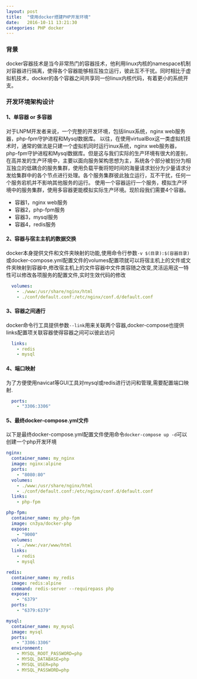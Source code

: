 ```yaml
---
layout: post
title:  "使用docker搭建PHP开发环境"
date:   2016-10-11 13:21:30
categories: PHP docker
---
```


### 背景
docker容器技术是当今非常热门的容器技术，他利用linux内核的namespace机制对容器进行隔离，使得各个容器能够相互独立运行，彼此互不干扰。同时相比于虚拟机技术，docker的各个容器之间共享同一份linux内核代码，有着更小的系统开支。

### 开发环境架构设计

#### 1、单容器 or 多容器
对于LNPM开发者来说，一个完整的开发环境，包括linux系统，nginx web服务器，php-fpm守护进程和Mysql数据库。
以往，在使用virtualBox这一类虚拟机技术时，通常的做法是只建一个虚拟机同时运行inux系统，nginx web服务器，php-fpm守护进程和Mysql数据库。但是这与我们实际的生产环境有很大的差别，在高并发的生产环境中，主要以面向服务架构思想为主，系统各个部分被划分为相互独立的低耦合的服务集群，使用负载平衡将短时间的海量请求划分为少量请求分发给集群中的各个节点进行处理。各个服务集群彼此独立运行，互不干扰，任何一个服务宕机并不影响其他服务的运行。
使用一个容器运行一个服务，模拟生产环境中的服务集群，使用多容器更能模拟实际生产环境。现阶段我们需要4个容器。
+ 容器1，nginx web服务
+ 容器2，php-fpm服务
+ 容器3，mysql服务
+ 容器4，redis服务

#### 2、容器与宿主主机的数据交换
docker本身提供文件和文件夹映射的功能,使用命令行参数`-v $(目录):$(容器目录)`或docker-compose.yml配置文件的volumes配置项就可以将宿主机上的文件或文件夹映射到容器中,修改宿主机上的文件容器中文件类容随之改变,灵活运用这一特性可以修改各项服务的配置文件,实时生效代码的修改
```yaml
  volumes:
    - ./www:/usr/share/nginx/html
    - ./conf/default.conf:/etc/nginx/conf.d/default.conf
```
#### 3、容器之间通行
docker命令行工具提供参数`--link`用来关联两个容器,docker-compose也提供links配置项关联容器使得容器之间可以彼此访问
```yaml
  links:
    - redis
    - mysql
```
#### 4、端口映射
为了方便使用navicat等GUI工具对mysql或redis进行访问和管理,需要配置端口映射.
```yaml
  ports:
    - "3306:3306"
```
#### 5、最终docker-compose.yml文件
以下是最终docker-compose.yml配置文件使用命令`docker-compose up -d`可以创建一个php开发环境
```yaml
nginx:
  container_name: my_nginx
  image: nginx:alpine
  ports:
    - "8080:80"
  volumes:
    - ./www:/usr/share/nginx/html
    - ./conf/default.conf:/etc/nginx/conf.d/default.conf
  links:
    - php-fpm

php-fpm:
  container_name: my_php-fpm
  image: cn3ya/docker-php
  expose:
    - "9000"
  volumes:
    - ./www:/var/www/html
  links:
    - redis
    - mysql

redis:
  container_name: my_redis
  image: redis:alpine
  command: redis-server --requirepass php
  expose:
    - "6379"
  ports:
    - "6379:6379"

mysql:
  container_name: my_mysql
  image: mysql
  ports:
    - "3306:3306"
  environment:
    - MYSQL_ROOT_PASSWORD=php
    - MYSQL_DATABASE=php
    - MYSQL_USER=php
    - MYSQL_PASSWORD=php
```
